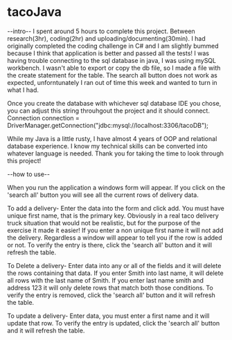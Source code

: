# tacoJava

--intro-- I spent around 5 hours to complete this project. Between research(3hr), coding(2hr) and uploading/documenting(30min). I had originally completed the coding challenge in C# and I am slightly bummed because I think that application is better and passed all the tests! I was having trouble connecting to the sql database in java, I was using mySQL workbench. I wasn't able to export or copy the db file, so I made a file with the create statement for the table. The search all button does not work as expected, unforntunately I ran out of time this week and wanted to turn in what I had. 

Once you create the database with whichever sql database IDE you chose, you can adjust this string throuhgout the project and it should connect.
Connection connection = DriverManager.getConnection("jdbc:mysql://localhost:3306/tacoDB");

While my Java is a little rusty, I have almost 4 years of OOP and relational database experience. I know my technical skills can be converted into whatever language is needed. Thank you for taking the time to look through this project!

--how to use--

When you run the application a windows form will appear. If you click on the 'search all' button you will see all the current rows of delivery data.

To add a delivery- Enter the data into the form and click add. You must have unique first name, that is the primary key. Obviously in a real taco delivery truck situation that would not be realistic, but for the purpose of the exercise it made it easier! If you enter a non unique first name it will not add the delivery. Regardless a window will appear to tell you if the row is added or not. To verify the entry is there, click the 'search all' button and it will refresh the table.

To Delete a delivery- Enter data into any or all of the fields and it will delete the rows containing that data. If you enter Smith into last name, it will delete all rows with the last name of Smith. If you enter last name smith and address 123 it will only delete rows that match both those conditions. To verify the entry is removed, click the 'search all' button and it will refresh the table.

To update a delivery- Enter data, you must enter a first name and it will update that row. To verify the entry is updated, click the 'search all' button and it will refresh the table.
